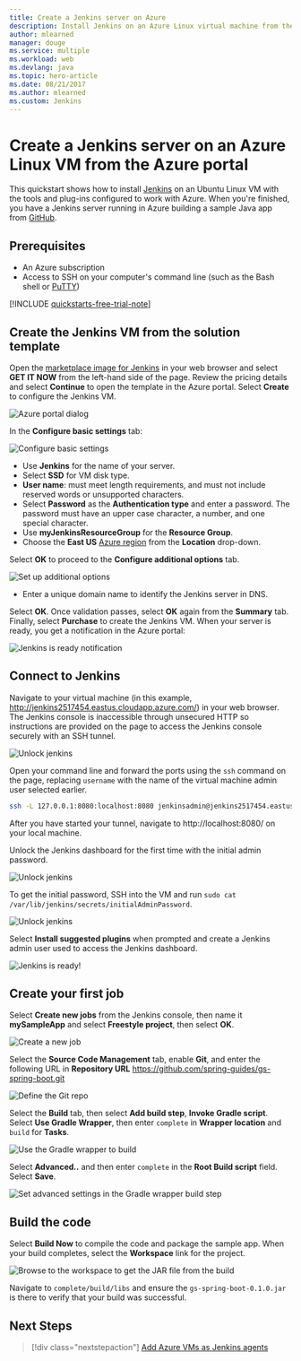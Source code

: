 ```yaml
---
title: Create a Jenkins server on Azure
description: Install Jenkins on an Azure Linux virtual machine from the Jenkins solution template and build a sample Java application.
author: mlearned
manager: douge
ms.service: multiple
ms.workload: web
ms.devlang: java
ms.topic: hero-article
ms.date: 08/21/2017
ms.author: mlearned
ms.custom: Jenkins
---
```


# Create a Jenkins server on an Azure Linux VM from the Azure portal

This quickstart shows how to install [Jenkins](https://jenkins.io) on an Ubuntu Linux VM with the tools and plug-ins configured to work with Azure. When you're finished, you have a Jenkins server running in Azure building a sample Java app from [GitHub](https://github.com).

## Prerequisites

* An Azure subscription
* Access to SSH on your computer's command line (such as the Bash shell or [PuTTY](http://www.putty.org/))

[!INCLUDE [quickstarts-free-trial-note](../../includes/quickstarts-free-trial-note.md)]

## Create the Jenkins VM from the solution template

Open the [marketplace image for Jenkins](https://azuremarketplace.microsoft.com/marketplace/apps/azure-oss.jenkins?tab=Overview) in your web browser and select  **GET IT NOW** from the left-hand side of the page. Review the pricing details and select **Continue** to open the template in the Azure portal. Select **Create** to configure the Jenkins VM. 
   
![Azure portal dialog](./media/install-jenkins-solution-template/ap-create.png)

In the **Configure basic settings** tab:

![Configure basic settings](./media/install-jenkins-solution-template/ap-basic.png)

* Use **Jenkins** for the name of your server.
* Select **SSD** for VM disk type.
* **User name**: must meet length requirements, and must not include reserved words or unsupported characters. 
* Select **Password** as the **Authentication type** and enter a password. The password must have an upper case character, a number, and one special character.
* Use **myJenkinsResourceGroup** for the **Resource Group**.
* Choose the **East US** [Azure region](https://azure.microsoft.com/regions/) from the **Location** drop-down.

Select **OK** to proceed to the **Configure additional options** tab.

![Set up additional options](./media/install-jenkins-solution-template/ap-addtional.png)

* Enter a unique domain name to identify the Jenkins server in DNS.

Select **OK**. Once validation passes, select **OK** again from the **Summary** tab. Finally, select **Purchase** to create the Jenkins VM. When your server is ready, you get a notification in the Azure portal:   

![Jenkins is ready notification](./media/install-jenkins-solution-template/jenkins-deploy-notification-ready.png)

## Connect to Jenkins

Navigate to your virtual machine (in this example, http://jenkins2517454.eastus.cloudapp.azure.com/) in  your web browser. The Jenkins console is inaccessible through unsecured HTTP so instructions are provided on the page to access the Jenkins console securely with an SSH tunnel.

![Unlock jenkins](./media/install-jenkins-solution-template/jenkins-ssh-instructions.png)

Open your command line and forward the ports using the `ssh` command on the page, replacing `username` with the name of the virtual machine admin user selected earlier.

```bash
ssh -L 127.0.0.1:8080:localhost:8080 jenkinsadmin@jenkins2517454.eastus.cloudapp.azure.com
```

After you have started your tunnel, navigate to http://localhost:8080/ on your local machine.

Unlock the Jenkins dashboard for the first time with the initial admin password.

![Unlock jenkins](./media/install-jenkins-solution-template/jenkins-unlock.png)

To get the initial password, SSH into the VM and run `sudo cat /var/lib/jenkins/secrets/initialAdminPassword`.

![Unlock jenkins](./media/install-jenkins-solution-template/jenkins-ssh.png) 

Select **Install suggested plugins** when prompted and create a Jenkins admin user used to access the Jenkins dashboard.

![Jenkins is ready!](./media/install-jenkins-solution-template/jenkins-welcome.png)

## Create your first job

Select **Create new jobs** from the Jenkins console, then name it **mySampleApp** and select **Freestyle project**, then select **OK**.

![Create a new job](./media/install-jenkins-solution-template/jenkins-new-job.png) 

Select the **Source Code Management** tab, enable **Git**, and enter the following URL in **Repository URL** https://github.com/spring-guides/gs-spring-boot.git

![Define the Git repo](./media/install-jenkins-solution-template/jenkins-job-git-configuration.png) 

Select the **Build** tab, then select **Add build step**, **Invoke Gradle script**. Select **Use Gradle Wrapper**, then enter `complete` in **Wrapper location** and `build` for **Tasks**.

![Use the Gradle wrapper to build](./media/install-jenkins-solution-template/jenkins-job-gradle-config.png) 

Select **Advanced..** and then enter `complete` in the **Root Build script** field. Select **Save**.

![Set advanced settings in the Gradle wrapper build step](./media/install-jenkins-solution-template/jenkins-job-gradle-advances.png) 

## Build the code

Select **Build Now** to compile the code and package the sample app. When your build completes, select the **Workspace** link for the project.

![Browse to the workspace to get the JAR file from the build](./media/install-jenkins-solution-template/jenkins-access-workspace.png) 

Navigate to `complete/build/libs` and ensure the `gs-spring-boot-0.1.0.jar` is there to verify that your build was successful.

## Next Steps

> [!div class="nextstepaction"]
> [Add Azure VMs as Jenkins agents](jenkins-azure-vm-agents.md)
